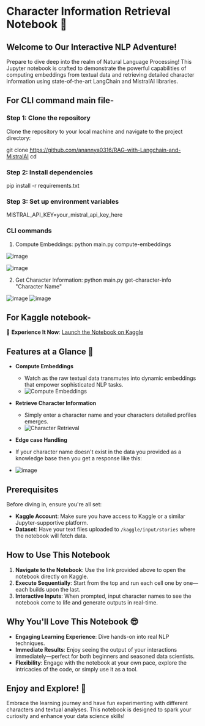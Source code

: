 # Character Information Retrieval Notebook 🌟

## Welcome to Our Interactive NLP Adventure!
Prepare to dive deep into the realm of Natural Language Processing! This Jupyter notebook is crafted to demonstrate the powerful capabilities of computing embeddings from textual data and retrieving detailed character information using state-of-the-art LangChain and MistralAI libraries.

## For CLI command main file-

### Step 1: Clone the repository
Clone the repository to your local machine and navigate to the project directory:

git clone https://github.com/anannya0316/RAG-with-Langchain-and-MistralAI
cd <repository-directory>

### Step 2: Install dependencies
pip install -r requirements.txt

### Step 3: Set up environment variables
MISTRAL_API_KEY=your_mistral_api_key_here

### CLI commands 
1. Compute Embeddings: python main.py compute-embeddings <path-to-story-files> <path-to-vector-db>

![image](https://github.com/user-attachments/assets/ad9e7002-f363-4c3f-90a4-5e6c9245c40b)

![image](https://github.com/user-attachments/assets/6c6e8428-90d6-4e23-bf99-69e8b0149aff)

2. Get Character Information: python main.py get-character-info "Character Name" <path-to-vector-db>

![image](https://github.com/user-attachments/assets/7cc8248e-5bdc-4495-ba87-80f4c9d99758)
![image](https://github.com/user-attachments/assets/188ff6b0-c055-44e7-9e68-e2b8333522c9)


## For Kaggle notebook-

🔗 **Experience It Now**: [Launch the Notebook on Kaggle](https://www.kaggle.com/code/anannyachaudhary/langchain-assignment)

## Features at a Glance 🚀
- **Compute Embeddings**
  - Watch as the raw textual data transmutes into dynamic embeddings that empower sophisticated NLP tasks.
  - ![Compute Embeddings](https://github.com/user-attachments/assets/7e5ec5e1-89f3-4c68-8f5d-d2e815cab02a)

- **Retrieve Character Information**
  - Simply enter a character name and your characters detailed profiles emerges.
  - ![Character Retrieval](https://github.com/user-attachments/assets/fadeca18-2af5-4fcc-b004-4c44d10f3b82)
 
- **Edge case Handling**
- If your character name doesn't exist in the data you provided as a knowledge base then you get a response like this:
- ![image](https://github.com/user-attachments/assets/b616bd8d-9004-4276-ba8a-f9459cffe6fd)

## Prerequisites
Before diving in, ensure you're all set:
- **Kaggle Account**: Make sure you have access to Kaggle or a similar Jupyter-supportive platform.
- **Dataset**: Have your text files uploaded to `/kaggle/input/stories` where the notebook will fetch data.

## How to Use This Notebook
1. **Navigate to the Notebook**: Use the link provided above to open the notebook directly on Kaggle.
2. **Execute Sequentially**: Start from the top and run each cell one by one—each builds upon the last.
3. **Interactive Inputs**: When prompted, input character names to see the notebook come to life and generate outputs in real-time.

## Why You'll Love This Notebook 😎
- **Engaging Learning Experience**: Dive hands-on into real NLP techniques.
- **Immediate Results**: Enjoy seeing the output of your interactions immediately—perfect for both beginners and seasoned data scientists.
- **Flexibility**: Engage with the notebook at your own pace, explore the intricacies of the code, or simply use it as a tool.


## Enjoy and Explore! 🎉
Embrace the learning journey and have fun experimenting with different characters and textual analyses. This notebook is designed to spark your curiosity and enhance your data science skills!

